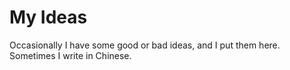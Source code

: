 # My Ideas

Occasionally I have some good or bad ideas, and I put them here. Sometimes I write in Chinese.

